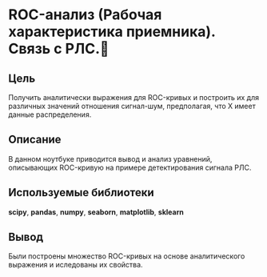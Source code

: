 # ROC-анализ (Рабочая характеристика приемника). Связь с РЛС.📡
## Цель
Получить аналитически выражения для ROC-кривых и построить их для различных значений отношения сигнал-шум, предполагая, что X имеет данные распределения.
## Описание
В данном ноутбуке приводится вывод и анализ уравнений, описывающих ROC-кривую на примере детектирования сигнала РЛС.
## Используемые библиотеки
__scipy__, __pandas__, __numpy__, __seaborn__, __matplotlib__, __sklearn__
## Вывод
Были построены множество ROC-кривых на основе аналитического выражения и иследованы их свойства.
